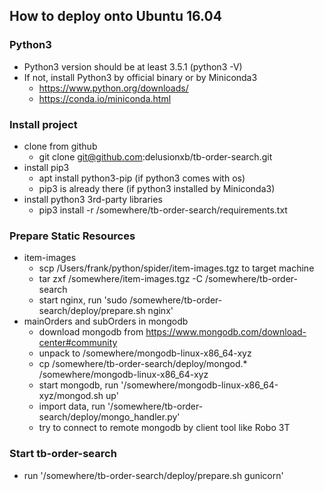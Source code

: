 ## How to deploy onto Ubuntu 16.04

### Python3
- Python3 version should be at least 3.5.1 (python3 -V)
- If not, install Python3 by official binary or by Miniconda3
  - https://www.python.org/downloads/
  - https://conda.io/miniconda.html

### Install project
- clone from github
  - git clone git@github.com:delusionxb/tb-order-search.git
- install pip3
  - apt install python3-pip (if python3 comes with os)
  - pip3 is already there (if python3 installed by Miniconda3)
- install python3 3rd-party libraries
  - pip3 install -r /somewhere/tb-order-search/requirements.txt

### Prepare Static Resources
- item-images
  - scp /Users/frank/python/spider/item-images.tgz to target machine
  - tar zxf /somewhere/item-images.tgz -C /somewhere/tb-order-search
  - start nginx, run 'sudo /somewhere/tb-order-search/deploy/prepare.sh nginx'
- mainOrders and subOrders in mongodb
  - download mongodb from https://www.mongodb.com/download-center#community
  - unpack to /somewhere/mongodb-linux-x86_64-xyz
  - cp /somewhere/tb-order-search/deploy/mongod.* /somewhere/mongodb-linux-x86_64-xyz
  - start mongodb, run '/somewhere/mongodb-linux-x86_64-xyz/mongod.sh up'
  - import data, run '/somewhere/tb-order-search/deploy/mongo_handler.py'
  - try to connect to remote mongodb by client tool like Robo 3T
 
### Start tb-order-search
- run '/somewhere/tb-order-search/deploy/prepare.sh gunicorn'
